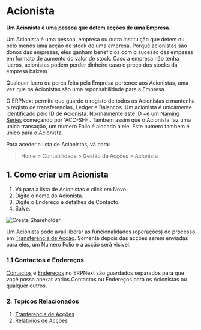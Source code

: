 <!-- add-breadcrumbs -->
# Acionista

**Um Acionista é uma pessoa que detem acções de uma Empresa.**

Um Acionista é uma pessoa, empresa ou outra instituição que detem ou pelo menos uma acção de stock de uma empresa. Porque acionistas são donos das empresas, eles ganham beneficios com o sucesso das empesas em formato de aumento do valor de stock. Caso a empresa não tenha lucros, acionistas podem perder dinheiro caso o preço dos stocks da empresa baixem.

Qualquer lucro ou perca feita pela Empresa pertence aos Acionistas, uma vez que os Acionistas são uma reponsabilidade para a Empresa.

O ERPNext permite que guarde o registo de todos os Acionistas e mantenha o registo de transferencias, Ledger e Balancos. Um acionista é unicamente identificado pelo ID de Acionista. Normalmente este ID +e um [Naming Series](/docs/user/manual/pt/configuração/configurações/naming-series) começando por 'ACC-SH-'. Tambem assim que o Acionista faz uma unica transação, um numero Folio é alocado a ele. Este numero tambem é unico para o Acionista.

Para aceder a lista de Acionistas, vá para:
> Home > Contabilidade > Gestão de Acções > Acionista

## 1. Como criar um Acionista
1. Vá para a lista de Acionistas e click em Novo.
1. Digite o nome do Acionista.
1. Digite o Endereço e detalhes de Contacto.
1. Salve.

 <img class="screenshot" alt="Create Shareholder" src="/docs/assets/img/accounts/shareholder/shareholder.png">

Um Acionista pode avail liberar as funcionalidades (operações) do processo em [Transferencia de Acção](/docs/user/manual/pt/contabilidade/transferir-acção). Somente depois das acções serem enviadas para eles, um Numero Folio e a acção será visivel.

### 1.1 Contactos e Endereços

[Contactos](/docs/user/manual/pt/CRM/contacto) e [Endereços](/docs/user/manual/pt/CRM/endereço) no ERPNext são guardados separados para que voçê possa anexar varios Contactos ou Endereços para os Acionistas ou qualquer outros.

### 2. Topicos Relacionados
1. [Tranferencia de Acções](/docs/user/manual/pt/contabilidade/transferir-acção)
1. [Relatorios de Acções](/docs/user/manual/pt/contabilidade/relatorios-acções)
